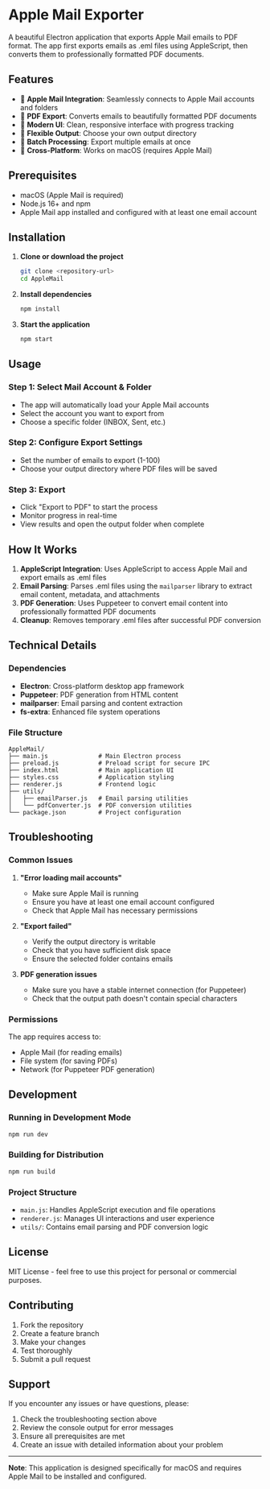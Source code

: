 # Apple Mail Exporter

A beautiful Electron application that exports Apple Mail emails to PDF format. The app first exports emails as .eml files using AppleScript, then converts them to professionally formatted PDF documents.

## Features

- 🍎 **Apple Mail Integration**: Seamlessly connects to Apple Mail accounts and folders
- 📄 **PDF Export**: Converts emails to beautifully formatted PDF documents
- 🎨 **Modern UI**: Clean, responsive interface with progress tracking
- 📁 **Flexible Output**: Choose your own output directory
- 🔢 **Batch Processing**: Export multiple emails at once
- 📱 **Cross-Platform**: Works on macOS (requires Apple Mail)

## Prerequisites

- macOS (Apple Mail is required)
- Node.js 16+ and npm
- Apple Mail app installed and configured with at least one email account

## Installation

1. **Clone or download the project**
   ```bash
   git clone <repository-url>
   cd AppleMail
   ```

2. **Install dependencies**
   ```bash
   npm install
   ```

3. **Start the application**
   ```bash
   npm start
   ```

## Usage

### Step 1: Select Mail Account & Folder
- The app will automatically load your Apple Mail accounts
- Select the account you want to export from
- Choose a specific folder (INBOX, Sent, etc.)

### Step 2: Configure Export Settings
- Set the number of emails to export (1-100)
- Choose your output directory where PDF files will be saved

### Step 3: Export
- Click "Export to PDF" to start the process
- Monitor progress in real-time
- View results and open the output folder when complete

## How It Works

1. **AppleScript Integration**: Uses AppleScript to access Apple Mail and export emails as .eml files
2. **Email Parsing**: Parses .eml files using the `mailparser` library to extract email content, metadata, and attachments
3. **PDF Generation**: Uses Puppeteer to convert email content into professionally formatted PDF documents
4. **Cleanup**: Removes temporary .eml files after successful PDF conversion

## Technical Details

### Dependencies
- **Electron**: Cross-platform desktop app framework
- **Puppeteer**: PDF generation from HTML content
- **mailparser**: Email parsing and content extraction
- **fs-extra**: Enhanced file system operations

### File Structure
```
AppleMail/
├── main.js              # Main Electron process
├── preload.js           # Preload script for secure IPC
├── index.html           # Main application UI
├── styles.css           # Application styling
├── renderer.js          # Frontend logic
├── utils/
│   ├── emailParser.js   # Email parsing utilities
│   └── pdfConverter.js  # PDF conversion utilities
└── package.json         # Project configuration
```

## Troubleshooting

### Common Issues

1. **"Error loading mail accounts"**
   - Make sure Apple Mail is running
   - Ensure you have at least one email account configured
   - Check that Apple Mail has necessary permissions

2. **"Export failed"**
   - Verify the output directory is writable
   - Check that you have sufficient disk space
   - Ensure the selected folder contains emails

3. **PDF generation issues**
   - Make sure you have a stable internet connection (for Puppeteer)
   - Check that the output path doesn't contain special characters

### Permissions
The app requires access to:
- Apple Mail (for reading emails)
- File system (for saving PDFs)
- Network (for Puppeteer PDF generation)

## Development

### Running in Development Mode
```bash
npm run dev
```

### Building for Distribution
```bash
npm run build
```

### Project Structure
- `main.js`: Handles AppleScript execution and file operations
- `renderer.js`: Manages UI interactions and user experience
- `utils/`: Contains email parsing and PDF conversion logic

## License

MIT License - feel free to use this project for personal or commercial purposes.

## Contributing

1. Fork the repository
2. Create a feature branch
3. Make your changes
4. Test thoroughly
5. Submit a pull request

## Support

If you encounter any issues or have questions, please:
1. Check the troubleshooting section above
2. Review the console output for error messages
3. Ensure all prerequisites are met
4. Create an issue with detailed information about your problem

---

**Note**: This application is designed specifically for macOS and requires Apple Mail to be installed and configured. 